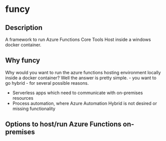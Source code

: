 # funcy

## Description

A framework to run Azure Functions Core Tools Host inside a windows docker container.

## Why funcy

Why would you want to run the azure functions hosting environment locally inside a docker container?
Well the answer is pretty simple. - you want to go hybrid - for several possible reasons.

- Serverless apps which need to communicate with on-premises resources
- Process automation, where Azure Automation Hybrid is not desired or missing functionality

## Options to host/run Azure Functions on-premises
